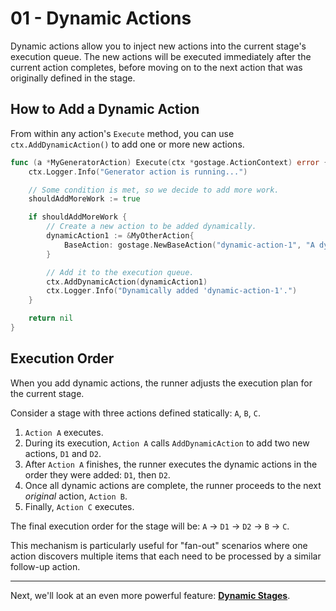 # 01 - Dynamic Actions

Dynamic actions allow you to inject new actions into the current stage's execution queue. The new actions will be executed immediately after the current action completes, before moving on to the next action that was originally defined in the stage.

## How to Add a Dynamic Action

From within any action's `Execute` method, you can use `ctx.AddDynamicAction()` to add one or more new actions.

```go
func (a *MyGeneratorAction) Execute(ctx *gostage.ActionContext) error {
    ctx.Logger.Info("Generator action is running...")

    // Some condition is met, so we decide to add more work.
    shouldAddMoreWork := true

    if shouldAddMoreWork {
        // Create a new action to be added dynamically.
        dynamicAction1 := &MyOtherAction{
            BaseAction: gostage.NewBaseAction("dynamic-action-1", "A dynamically added action"),
        }

        // Add it to the execution queue.
        ctx.AddDynamicAction(dynamicAction1)
        ctx.Logger.Info("Dynamically added 'dynamic-action-1'.")
    }

    return nil
}
```

## Execution Order

When you add dynamic actions, the runner adjusts the execution plan for the current stage.

Consider a stage with three actions defined statically: `A`, `B`, `C`.

1.  `Action A` executes.
2.  During its execution, `Action A` calls `AddDynamicAction` to add two new actions, `D1` and `D2`.
3.  After `Action A` finishes, the runner executes the dynamic actions in the order they were added: `D1`, then `D2`.
4.  Once all dynamic actions are complete, the runner proceeds to the next *original* action, `Action B`.
5.  Finally, `Action C` executes.

The final execution order for the stage will be: `A` -> `D1` -> `D2` -> `B` -> `C`.

This mechanism is particularly useful for "fan-out" scenarios where one action discovers multiple items that each need to be processed by a similar follow-up action.

---

Next, we'll look at an even more powerful feature: [**Dynamic Stages**](./02-dynamic-stages.md). 